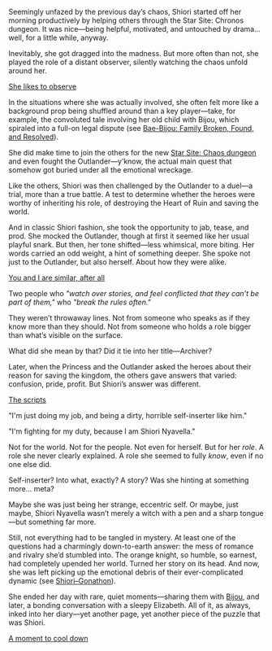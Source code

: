 Seemingly unfazed by the previous day’s chaos, Shiori started off her morning productively by helping others through the Star Site: Chronos dungeon. It was nice—being helpful, motivated, and untouched by drama… well, for a little while, anyway.

Inevitably, she got dragged into the madness. But more often than not, she played the role of a distant observer, silently watching the chaos unfold around her.

[She likes to observe](#embed:https://www.youtube.com/live/98bQ3awzWLM?t=17280)

In the situations where she was actually involved, she often felt more like a background prop being shuffled around than a key player—take, for example, the convoluted tale involving her old child with Bijou, which spiraled into a full-on legal dispute (see [Bae-Bijou: Family Broken, Found, and Resolved](#edge:bae-bijou)).

She did make time to join the others for the new [Star Site: Chaos dungeon](https://www.youtube.com/live/98bQ3awzWLM?t=7733) and even fought the Outlander—y’know, the actual main quest that somehow got buried under all the emotional wreckage.

Like the others, Shiori was then challenged by the Outlander to a duel—a trial, more than a true battle. A test to determine whether the heroes were worthy of inheriting his role, of destroying the Heart of Ruin and saving the world.

And in classic Shiori fashion, she took the opportunity to jab, tease, and prod. She mocked the Outlander, though at first it seemed like her usual playful snark. But then, her tone shifted—less whimsical, more biting. Her words carried an odd weight, a hint of something deeper. She spoke not just to the Outlander, but also herself. About how they were alike.

[You and I are similar, after all](#embed:https://www.youtube.com/live/98bQ3awzWLM?si=4vKuhvHq9ARFIyAF&t=8794)

Two people who _"watch over stories, and feel conflicted that they can’t be part of them,"_ who _"break the rules often."_

They weren’t throwaway lines. Not from someone who speaks as if they know more than they should. Not from someone who holds a role bigger than what’s visible on the surface.

What did she mean by that? Did it tie into her title—Archiver?

Later, when the Princess and the Outlander asked the heroes about their reason for saving the kingdom, the others gave answers that varied: confusion, pride, profit. But Shiori’s answer was different.

[The scripts](#embed:https://www.youtube.com/live/98bQ3awzWLM?si=GlbL7dJkjV0wglfU&t=9223)

"I'm just doing my job, and being a dirty, horrible self-inserter like him."

"I'm fighting for my duty, because I am Shiori Nyavella."

Not for the world. Not for the people. Not even for herself. But for her _role_. A role she never clearly explained. A role she seemed to fully _know_, even if no one else did.

Self-inserter? Into what, exactly? A story? Was she hinting at something more... meta?

Maybe she was just being her strange, eccentric self. Or maybe, just maybe, Shiori Nyavella wasn’t merely a witch with a pen and a sharp tongue—but something far more.

Still, not everything had to be tangled in mystery. At least one of the questions had a charmingly down-to-earth answer: the mess of romance and rivalry she’d stumbled into. The orange knight, so humble, so earnest, had completely upended her world. Turned her story on its head. And now, she was left picking up the emotional debris of their ever-complicated dynamic (see [Shiori–Gonathon](#edge:gigi-shiori)).

She ended her day with rare, quiet moments—sharing them with [Bijou](https://www.youtube.com/live/98bQ3awzWLM?15814), and later, a bonding conversation with a sleepy Elizabeth. All of it, as always, inked into her diary—yet another page, yet another piece of the puzzle that was Shiori.

[A moment to cool down](#embed:https://www.youtube.com/live/98bQ3awzWLM?si=Zv5vHxEzlcKhAmcH&t=18947)
